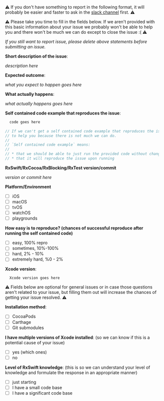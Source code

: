 
:warning: If you don't have something to report in the following format, it will probably be easier and faster to ask in the [slack channel](http://slack.rxswift.org/) first. :warning: 

:warning: Please take you time to fill in the fields below. If we aren't provided with this basic information about your issue we probably won't be able to help you and there won't be much we can do except to close the issue :( :warning:

*If you still want to report issue, please delete above statements before submitting an issue.*

**Short description of the issue**:

  _description here_

**Expected outcome**:

  _what you expect to happen goes here_

**What actually happens**:

  _what actually happens goes here_

**Self contained code example that reproduces the issue**:

```swift
  code goes here
  
// If we can't get a self contained code example that reproduces the issue, there is a big chance we won't be able
// to help you because there is not much we can do.
//
// `Self contained code example` means:
//
// * that we should be able to just run the provided code without changing it.
// * that it will reproduce the issue upon running
```

**RxSwift/RxCocoa/RxBlocking/RxTest version/commit**

  _version or commit here_

**Platform/Environment**

  - [ ] iOS
  - [ ] macOS
  - [ ] tvOS
  - [ ] watchOS
  - [ ] playgrounds

**How easy is to reproduce? (chances of successful reproduce after running the self contained code)**

  - [ ] easy, 100% repro
  - [ ] sometimes, 10%-100%
  - [ ] hard, 2% - 10%
  - [ ] extremely hard, %0 - 2%

**Xcode version**:

```
  Xcode version goes here
```

:warning: Fields below are optional for general issues or in case those questions aren't related to your issue, but filling them out will increase the chances of getting your issue resolved. :warning:

**Installation method**:
  - [ ] CocoaPods
  - [ ] Carthage
  - [ ] Git submodules

**I have multiple versions of Xcode installed**:
  (so we can know if this is a potential cause of your issue)
  - [ ] yes (which ones)
  - [ ] no

**Level of RxSwift knowledge**:
  (this is so we can understand your level of knowledge
    and formulate the response in an appropriate manner)
  - [ ] just starting
  - [ ] I have a small code base
  - [ ] I have a significant code base
